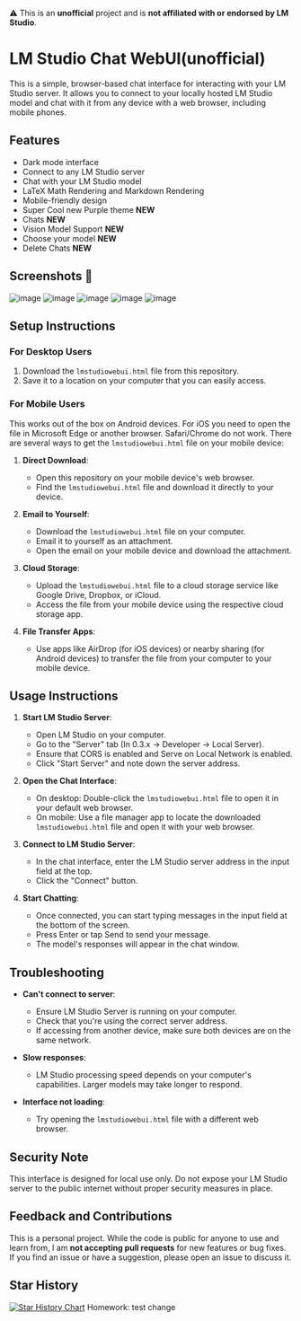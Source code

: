 ⚠️ This is an **unofficial** project and is **not affiliated with or endorsed by LM Studio**.

# LM Studio Chat WebUI(unofficial)

This is a simple, browser-based chat interface for interacting with your LM Studio server. It allows you to connect to your locally hosted LM Studio model and chat with it from any device with a web browser, including mobile phones.

## Features

- Dark mode interface
- Connect to any LM Studio server
- Chat with your LM Studio model
- LaTeX Math Rendering and Markdown Rendering
- Mobile-friendly design
- Super Cool new Purple theme **NEW**
- Chats **NEW**
- Vision Model Support **NEW**
- Choose your model **NEW**
- Delete Chats **NEW**


## Screenshots 📸
![image](https://github.com/user-attachments/assets/7944a30a-6e52-467b-bf27-309f8db0bfde)
![image](https://github.com/user-attachments/assets/cecc2e50-1583-4ce6-a092-10adcb2359f3)
![image](https://github.com/user-attachments/assets/717bb8c6-ff62-4574-95e4-146909302180)
![image](https://github.com/user-attachments/assets/22275a46-f332-4ab9-b727-678a98aef7af)
![image](https://github.com/user-attachments/assets/d7cba468-166b-4d74-a98a-37ca72093b83)




## Setup Instructions

### For Desktop Users

1. Download the `lmstudiowebui.html` file from this repository.
2. Save it to a location on your computer that you can easily access.

### For Mobile Users
This works out of the box on Android devices. For iOS you need to open the file in Microsoft Edge or another browser. Safari/Chrome do not work. 
There are several ways to get the `lmstudiowebui.html` file on your mobile device:

1. **Direct Download**: 
   - Open this repository on your mobile device's web browser.
   - Find the `lmstudiowebui.html` file and download it directly to your device.

2. **Email to Yourself**:
   - Download the `lmstudiowebui.html` file on your computer.
   - Email it to yourself as an attachment.
   - Open the email on your mobile device and download the attachment.

3. **Cloud Storage**:
   - Upload the `lmstudiowebui.html` file to a cloud storage service like Google Drive, Dropbox, or iCloud.
   - Access the file from your mobile device using the respective cloud storage app.

4. **File Transfer Apps**:
   - Use apps like AirDrop (for iOS devices) or nearby sharing (for Android devices) to transfer the file from your computer to your mobile device.

## Usage Instructions

1. **Start LM Studio Server**:
   - Open LM Studio on your computer.
   - Go to the "Server" tab (In 0.3.x -> Developer -> Local Server).
   - Ensure that CORS is enabled and Serve on Local Network is enabled.
   - Click "Start Server" and note down the server address.

2. **Open the Chat Interface**:
   - On desktop: Double-click the `lmstudiowebui.html` file to open it in your default web browser.
   - On mobile: Use a file manager app to locate the downloaded `lmstudiowebui.html` file and open it with your web browser.

3. **Connect to LM Studio Server**:
   - In the chat interface, enter the LM Studio server address in the input field at the top. 
   - Click the "Connect" button.

4. **Start Chatting**:
   - Once connected, you can start typing messages in the input field at the bottom of the screen.
   - Press Enter or tap Send to send your message.
   - The model's responses will appear in the chat window.

## Troubleshooting

- **Can't connect to server**: 
  - Ensure LM Studio Server is running on your computer.
  - Check that you're using the correct server address.
  - If accessing from another device, make sure both devices are on the same network.

- **Slow responses**: 
  - LM Studio processing speed depends on your computer's capabilities. Larger models may take longer to respond.

- **Interface not loading**: 
  - Try opening the `lmstudiowebui.html` file with a different web browser.

## Security Note

This interface is designed for local use only. Do not expose your LM Studio server to the public internet without proper security measures in place.

## Feedback and Contributions

This is a personal project. While the code is public for anyone to use and learn from, I am **not accepting pull requests** for new features or bug fixes. If you find an issue or have a suggestion, please open an issue to discuss it.

## Star History

[![Star History Chart](https://api.star-history.com/svg?repos=YorkieDev/LMStudioWebUI&type=Date)](https://star-history.com/#YorkieDev/LMStudioWebUI&Date)
Homework: test change

